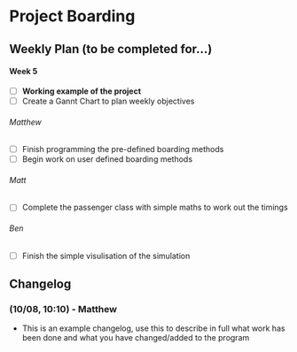 # Project Boarding
## Weekly Plan (to be completed for...)
#### Week 5
- [ ] **Working example of the project**
- [ ] Create a Gannt Chart to plan weekly objectives

###### Matthew
- [ ] Finish programming the pre-defined boarding methods
- [ ] Begin work on user defined boarding methods

###### Matt
- [ ] Complete the passenger class with simple maths to work out the timings

###### Ben
- [ ] Finish the simple visulisation of the simulation

## Changelog
### (10/08, 10:10) - Matthew
* This is an example changelog, use this to describe in full what work has been done and what you have changed/added to the program
